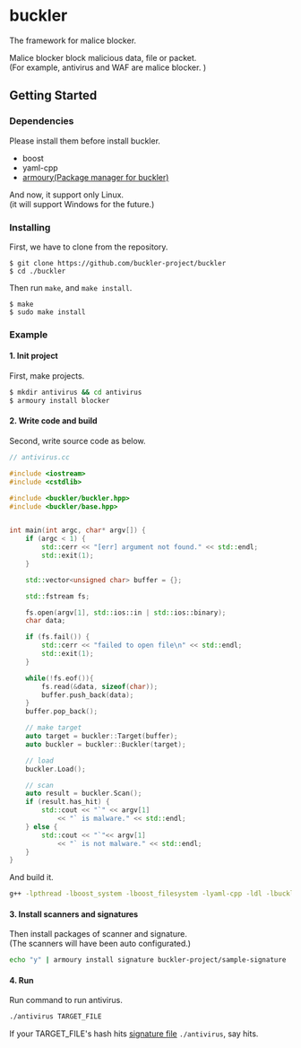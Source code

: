 # buckler

The framework for malice blocker.  

Malice blocker block malicious data, file or packet.  
(For example, antivirus and WAF are malice blocker.  )

## Getting Started

### Dependencies
Please install them before install buckler.

* boost
* yaml-cpp
* [armoury(Package manager for buckler)](https://github.com/buckler-project/armoury)

And now, it support only Linux.  
(it will support Windows for the future.)

### Installing

First, we have to clone from the repository.

```shell
$ git clone https://github.com/buckler-project/buckler
$ cd ./buckler
```

Then run `make`, and `make install`.

```shell
$ make
$ sudo make install
```

### Example

#### 1. Init project
First, make projects.

```sh
$ mkdir antivirus && cd antivirus
$ armoury install blocker
```


#### 2. Write code and build
Second, write source code as below.

```cpp
// antivirus.cc

#include <iostream>
#include <cstdlib>

#include <buckler/buckler.hpp>
#include <buckler/base.hpp>


int main(int argc, char* argv[]) {
    if (argc < 1) {
        std::cerr << "[err] argument not found." << std::endl;
        std::exit(1);
    }

    std::vector<unsigned char> buffer = {};

    std::fstream fs;

    fs.open(argv[1], std::ios::in | std::ios::binary);
    char data;

    if (fs.fail()) {
        std::cerr << "failed to open file\n" << std::endl;
        std::exit(1);
    }

    while(!fs.eof()){
        fs.read(&data, sizeof(char));
        buffer.push_back(data);
    }
    buffer.pop_back();

    // make target
    auto target = buckler::Target(buffer);
    auto buckler = buckler::Buckler(target);

    // load
    buckler.Load();

    // scan
    auto result = buckler.Scan();
    if (result.has_hit) {
        std::cout << "`" << argv[1]
            << "` is malware." << std::endl;
    } else {
        std::cout << "`"<< argv[1]
            << "` is not malware." << std::endl;
    }
}
```

And build it.
```sh
g++ -lpthread -lboost_system -lboost_filesystem -lyaml-cpp -ldl -lbuckler -g -Wall -std=c++17 -fPIC ./antivirus.cc -o ./antivirus 
```

#### 3. Install scanners and signatures
Then install packages of scanner and signature.  
(The scanners will have been auto configurated.)

```sh
echo "y" | armoury install signature buckler-project/sample-signature
```

#### 4. Run
Run command to run antivirus.

```sh
./antivirus TARGET_FILE
```

If your TARGET_FILE's hash hits [signature file](`https://github.com/buckler-project/sample-signature/blob/master/data/md5.line`) `./antivirus`, say hits.
